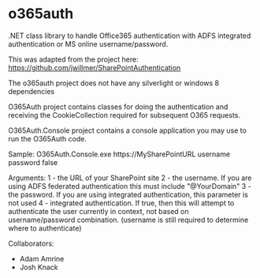 # o365auth
.NET class library to handle Office365 authentication with ADFS integrated authentication or MS online username/password.

This was adapted from the project here: https://github.com/jwillmer/SharePointAuthentication

The o365auth project does not have any silverlight or windows 8 dependencies

O365Auth project contains classes for doing the authentication and receiving the CookieCollection required for subsequent O365 requests.

O365Auth.Console project contains a console application you may use to run the O365Auth code.

Sample: O365Auth.Console.exe https://MySharePointURL username password false

Arguments:
1 - the URL of your SharePoint site
2 - the username.  If you are using ADFS federated authentication this must include "@YourDomain"
3 - the password.  If you are using integrated authentication, this parameter is not used
4 - integrated authentication.  If true, then this will attempt to authenticate the user currently in context, not based on username/password combination. (username is still required to determine where to authenticate)

Collaborators: 
 - Adam Amrine
 - Josh Knack

